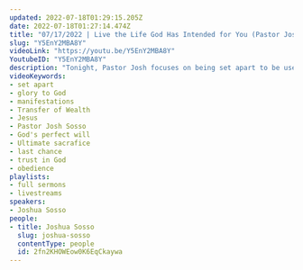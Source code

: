 ```yaml
---
updated: 2022-07-18T01:29:15.205Z
date: 2022-07-18T01:27:14.474Z
title: "07/17/2022 | Live the Life God Has Intended for You (Pastor Josh Sosso)"
slug: "Y5EnY2MBA8Y"
videoLink: "https://youtu.be/Y5EnY2MBA8Y"
YoutubeID: "Y5EnY2MBA8Y"
description: "Tonight, Pastor Josh focuses on being set apart to be used by God. God cannot use us if we try to take the glory from him. He has to trust us that we glory him through the manifestations we receive. We have to be holy in every area of our life and walk in the ways of God. Pastor Josh mentions when Jesus headed for the cross and how he allowed God's will to be done. God asked Jesus to give his life for us. God is asking us to spend more time from him and make a few simple changes in our lives. The best way we can repay God for everything he's done for us is to obey every word and live the life he intended for us. This sermon was delivered at Freedom Fellowship Church International in San Antonio, TX."
videoKeywords:
- set apart
- glory to God
- manifestations
- Transfer of Wealth
- Jesus
- Pastor Josh Sosso
- God's perfect will
- Ultimate sacrafice
- last chance
- trust in God
- obedience
playlists:
- full sermons
- livestreams
speakers:
- Joshua Sosso
people:
- title: Joshua Sosso
  slug: joshua-sosso
  contentType: people
  id: 2fn2KHOWEow0K6EqCkaywa
---
```

